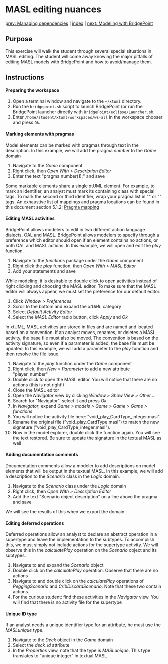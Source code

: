 MASL editing nuances
====================

[prev: Managing dependencies](exercise3.md) | [index](README.md) | [next: Modeling with BridgePoint](exercise5.md)

## Purpose

This exercise will walk the student through several special situations in MASL
editing. The student will come away knowing the major pitfalls of editing MASL
models with BridgePoint and how to avoid/manage them.

## Instructions

#### Preparing the workspace

1. Open a terminal window and navigate to the `~/xtuml` directory.  
2. Run the `bridgepoint.sh` script to launch BridgePoint (or run the BridgePoint
launcher directly with `BridgePoint/eclipse/Launcher.sh`.  
3. Enter `/home/student/xtuml/workspaces/ws-all` in the workspace chooser and
press `Ok`.  

#### Marking elements with pragmas

Model elements can be marked with pragmas through text in the description. In
this example, we will add the pragma _number_ to the _Game_ domain

1. Navigate to the _Game_ component  
2. Right click, then _Open With > Description Editor_  
3. Enter the text "pragma number(1);" and save  

Some markable elements share a single xtUML element. For example, to mark an
identifier, an analyst must mark its containing class with special tags. To
mark the second or third identifier, wrap your pragma list in
"<identifier2></identifier2>" or "<identifier3></identifier3>" tags. An
exhaustive list of mappings and pragma locations can be found in this document
section 5.1.2: [Pragma
mapping](https://github.com/xtuml/mc/blob/master/doc/notes/8574_production_pragmas_int.md)  

#### Editing MASL activities

BridgePoint allows modelers to edit in two different action language dialects,
OAL and MASL. BridgePoint allows modelers to specify through a preference which
editor should open if an element contains no actions, or both OAL and MASL
actions. In this example, we will open and edit the _play_ function.

1. Navigate to the _functions_ package under the _Game_ component  
2. Right click the _play_ function, then _Open With > MASL Editor_  
3. Add your statements and save  

While modeling, it is desirable to double click to open activities instead of
right clicking and choosing the MASL editor. To make sure that the MASL editor
will always appear, we must set the preference for our default editor.

1. Click _Window > Preferences_  
2. Scroll to the bottom and expand the _xtUML_ category  
3. Select _Default Activity Editor_  
4. Select the _MASL Editor_ radio button, click _Apply_ and _Ok_  

In xtUML, MASL activities are stored in files and are named and located based on
a convention. If an analyst moves, renames, or deletes a MASL activity, the base
file must also be moved. The convention is based on the activity signature, so
even if a parameter is added, the base file must be updated. In this example, we
will add a parameter to the _play_ function and then resolve the file issue.

1. Navigate to the _play_ function under the _Game_ component  
2. Right click, then _New > Parameter_ to add a new attribute "player_number"  
3. Double click to open the MASL editor. You will notice that there are no
actions (this is not right!)  
4. Close the MASL editor  
5. Open the _Navigator_ view by clicking _Window > Show View > Other..._  
6. Search for "Navigator", select it and press _Ok_  
7. In _Navigator_, expand _Game > models > Game > Game > Game > functions_  
8. You will notice the activity file here: "void_play_CardType_integer.masl".
9. Rename the original file ("void_play_CardType.masl") to match the new
signature ("void_play_CardType_integer.masl").
10. Now in the model explorer, double click the function again. You will see the
text restored. Be sure to update the signature in the textual MASL as well  

#### Adding documentation comments

Documentation comments allow a modeler to add descriptions on model elements
that will be output in the textual MASL. In this example, we will add a
description to the _Scenario_ class in the _Logic_ domain.

1. Navigate to the _Scenario_ class under the _Logic_ domain  
2. Right click, then _Open With > Description Editor_  
3. Add the text "Scenario object description" on a line above the pragma and
save  

We will see the results of this when we export the domain  

#### Editing deferred operations

Deferred operations allow an analyst to declare an abstract operation in a
supertype and leave the implementation to the subtypes. To accomplish this, we
must simply not include actions for the supertype activity. We will observe this
in the _calculatePlay_ operation on the _Scenario_ object and its subtypes.

1. Navigate to and expand the _Scenario_ object  
2. Double click on the _calculatePlay_ operation. Observe that there are no
actions  
3. Navigate to and double click on the _calculatePlay_ operations of
_PeggingScenario_ and _CribDiscardScenario_. Note that these two contain
actions.
4. For the curious student: find these activities in the _Navigator_ view. You
will find that there is no activity file for the supertype

#### Unique ID type

If an analyst needs a unique identifier type for an attribute, he must use the
_MASLunique_ type.

1. Navigate to the _Deck_ object in the _Game_ domain  
2. Select the _deck_id_ attribute
3. In the _Properties_ view, note that the type is _MASLunique_. This type
translates to "unique integer" in textual MASL  
